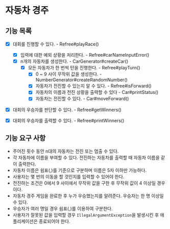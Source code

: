 # 자동차 경주

## 기능 목록
- [X] 대회를 진행할 수 있다. - Refree#playRace()
  - [X] 입력에 대한 예외 상황을 처리한다. - Refree#carNameInputError()
  - [X] n개의 자동차를 생성한다. - CarGenerator#createCar()
    - [X] 모든 자동차가 한 번씩 턴을 진행한다. - Refree#playTurn()
      - [X] 0 ~ 9 사이 무작위 값을 생성한다. - NumberGenerator#createRandomNumber()
      - [X] 자동차가 전진할 수 있는지 알 수 있다. - Refree#isForward()
      - [X] 자동차의 이름과 전진 상황을 출력할 수 있다 - Car#printStatus()
      - [X] 자동차는 전진할 수 있다. - Car#moveForward()
- [X] 대회의 우승자를 판단할 수 있다. - Refree#getWinners()
- [X] 대회의 우승자를 출력할 수 있다. - Refree#printWinners()


## 기능 요구 사항

- 주어진 횟수 동안 n대의 자동차는 전진 또는 멈출 수 있다.
- 각 자동차에 이름을 부여할 수 있다. 전진하는 자동차를 출력할 때 자동차 이름을 같이 출력한다.
- 자동차 이름은 쉼표(,)를 기준으로 구분하며 이름은 5자 이하만 가능하다.
- 사용자는 몇 번의 이동을 할 것인지를 입력할 수 있어야 한다.
- 전진하는 조건은 0에서 9 사이에서 무작위 값을 구한 후 무작위 값이 4 이상일 경우이다.
- 자동차 경주 게임을 완료한 후 누가 우승했는지를 알려준다. 우승자는 한 명 이상일 수 있다.
- 우승자가 여러 명일 경우 쉼표(,)를 이용하여 구분한다.
- 사용자가 잘못된 값을 입력할 경우 `IllegalArgumentException`을 발생시킨 후 애플리케이션은 종료되어야 한다.